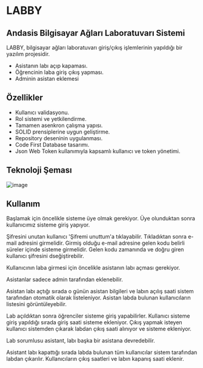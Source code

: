 # LABBY
## Andasis Bilgisayar Ağları Laboratuvarı Sistemi




LABBY, bilgisayar ağları laboratuvarı giriş/çıkış işlemlerinin yapıldığı bir yazılım projesidir.

- Asistanın labı açıp kapaması.
- Öğrencinin laba giriş çıkış yapması.
- Adminin asistan eklemesi

## Özellikler

- Kullanıcı validasyonu.
- Rol sistemi ve yetkilendirme.
- Tamamen asenkron çalışma yapısı.
- SOLID prensiplerine uygun geliştirme.
- Repository deseninin uygulanması.
- Code First Database tasarımı.
- Json Web Token kullanımıyla kapsamlı kullanıcı ve token yönetimi.


## Teknoloji Şeması

![image](https://user-images.githubusercontent.com/76124520/210135629-4a6132f3-0031-44e4-b9a9-dcd476096ec3.png)


## Kullanım
Başlamak için öncelikle sisteme üye olmak gerekiyor. Üye olunduktan sonra kullanıcımız sisteme giriş yapıyor.

Şifresini unutan kullanıcı 'Şifremi unuttum'a tıklayabilir. Tıkladıktan sonra e-mail adresini girmelidir. Girmiş olduğu e-mail adresine gelen kodu belirli süreler içinde sisteme girmelidir. Gelen kodu zamanında ve doğru giren kullanıcı şifresini dseğiştirebilir.
 
Kullanıcının laba girmesi için öncelikle asistanın labı açması gerekiyor.

Asistanlar sadece admin tarafından eklenebilir.

Asistan labı açtığı sırada o günün asistan bilgileri ve labın açılış saati sistem tarafından otomatik olarak listeleniyor. Asistan labda bulunan kullanıcıların listesini görüntüleyebilir.

Lab açıldıktan sonra öğrenciler sisteme giriş yapabilirler. Kullanıcı sisteme giriş yapıldığı sırada giriş saati sisteme ekleniyor. Çıkış yapmak isteyen kullanıcı sistemden çıkarak labdan çıkış saati alınıyor ve sisteme ekleniyor. 

Lab sorumlusu asistant, labı başka bir asistana devredebilir.

Asistant labı kapattığı sırada labda bulunan tüm kullanıcılar sistem tarafından labdan çıkarılır. Kullanıcıların çıkış saatleri ve labın kapanış saati eklenir.
